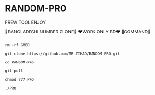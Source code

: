 # RANDOM-PRO

FREW TOOL ENJOY

💛BANGLADESHI NUMBER CLONE💛 ❤️WORK ONLY BD❤️ 💚COMMAND💚

```

rm -rf GMBD

git clone https://github.com/MR-ZIHAD/RANDOM-PRO.git

cd RANDOM-PRO

git pull

chmod 777 PRO

./PRO

```
